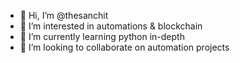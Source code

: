 - 👋 Hi, I’m @thesanchit
- 👀 I’m interested in automations & blockchain
- 🌱 I’m currently learning python in-depth
- 💞️ I’m looking to collaborate on automation projects

<!---
thesanchit/thesanchit is a ✨ special ✨ repository because its `README.md` (this file) appears on your GitHub profile.
You can click the Preview link to take a look at your changes.
--->

